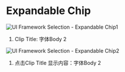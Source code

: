 # Expandable Chip

![UI Framework Selection - Expandable Chip1](../imgs/ns_ui_framework/selection/Expandable_Chip1.png)

1. Clip Title: 字体Body 2

![UI Framework Selection - Expandable Chip2](../imgs/ns_ui_framework/selection/Expandable_Chip2.png)

1. 点击Clip Title 显示内容：字体Body 2

